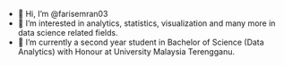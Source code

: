 - 👋 Hi, I’m @farisemran03
- 👀 I’m interested in analytics, statistics, visualization and many more in data science related fields.
- 🌱 I’m currently a second year student in Bachelor of Science (Data Analytics) with Honour at University Malaysia Terengganu.
